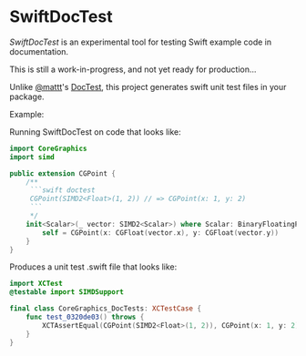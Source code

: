 # SwiftDocTest

_SwiftDocTest_ is an experimental tool for testing Swift example code in documentation.

This is still a work-in-progress, and not yet ready for production...

Unlike [@mattt](https://twitter.com/mattt)'s [DocTest](https://github.com/SwiftDocOrg/DocTest), this project generates swift unit test files in your package.

Example:

Running SwiftDocTest on code that looks like:

```swift
import CoreGraphics
import simd

public extension CGPoint {
    /**
     ```swift doctest
     CGPoint(SIMD2<Float>(1, 2)) // => CGPoint(x: 1, y: 2)
     ```
     */
    init<Scalar>(_ vector: SIMD2<Scalar>) where Scalar: BinaryFloatingPoint {
        self = CGPoint(x: CGFloat(vector.x), y: CGFloat(vector.y))
    }
}
```

Produces a unit test .swift file that looks like:

```swift
import XCTest
@testable import SIMDSupport

final class CoreGraphics_DocTests: XCTestCase {
    func test_0320de03() throws {
        XCTAssertEqual(CGPoint(SIMD2<Float>(1, 2)), CGPoint(x: 1, y: 2))
    }
}
```
